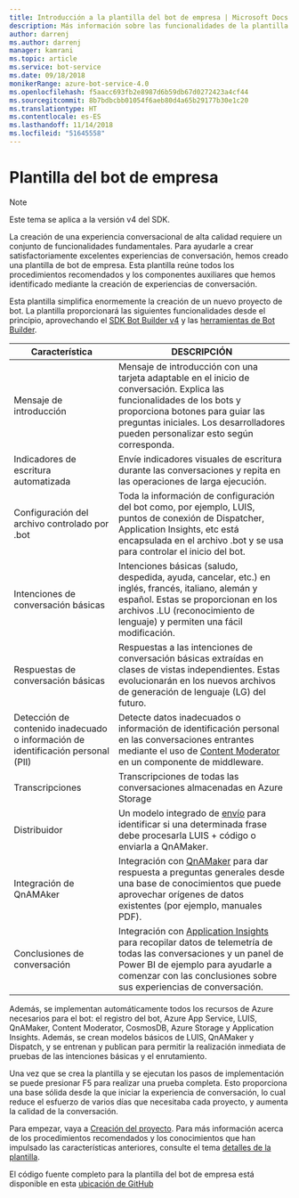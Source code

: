 ```yaml
---
title: Introducción a la plantilla del bot de empresa | Microsoft Docs
description: Más información sobre las funcionalidades de la plantilla del bot de empresa
author: darrenj
ms.author: darrenj
manager: kamrani
ms.topic: article
ms.service: bot-service
ms.date: 09/18/2018
monikerRange: azure-bot-service-4.0
ms.openlocfilehash: f5aacc693fb2e8987d6b59db67d0272423a4cf44
ms.sourcegitcommit: 8b7bdbcbb01054f6aeb80d4a65b29177b30e1c20
ms.translationtype: HT
ms.contentlocale: es-ES
ms.lasthandoff: 11/14/2018
ms.locfileid: "51645558"
---
```

# <a name="enterprise-bot-template"></a>Plantilla del bot de empresa 

> [!NOTE]
> Este tema se aplica a la versión v4 del SDK. 

La creación de una experiencia conversacional de alta calidad requiere un conjunto de funcionalidades fundamentales. Para ayudarle a crear satisfactoriamente excelentes experiencias de conversación, hemos creado una plantilla de bot de empresa. Esta plantilla reúne todos los procedimientos recomendados y los componentes auxiliares que hemos identificado mediante la creación de experiencias de conversación. 

Esta plantilla simplifica enormemente la creación de un nuevo proyecto de bot. La plantilla proporcionará las siguientes funcionalidades desde el principio, aprovechando el [SDK Bot Builder v4](https://github.com/Microsoft/botbuilder) y las [herramientas de Bot Builder](https://github.com/Microsoft/botbuilder-tools).

Característica | DESCRIPCIÓN |
------------ | -------------
Mensaje de introducción | Mensaje de introducción con una tarjeta adaptable en el inicio de conversación. Explica las funcionalidades de los bots y proporciona botones para guiar las preguntas iniciales. Los desarrolladores pueden personalizar esto según corresponda.
Indicadores de escritura automatizada  | Envíe indicadores visuales de escritura durante las conversaciones y repita en las operaciones de larga ejecución.
Configuración del archivo controlado por .bot | Toda la información de configuración del bot como, por ejemplo, LUIS, puntos de conexión de Dispatcher, Application Insights, etc está encapsulada en el archivo .bot y se usa para controlar el inicio del bot.
Intenciones de conversación básicas  | Intenciones básicas (saludo, despedida, ayuda, cancelar, etc.) en inglés, francés, italiano, alemán y español. Estas se proporcionan en los archivos .LU (reconocimiento de lenguaje) y permiten una fácil modificación.
Respuestas de conversación básicas  | Respuestas a las intenciones de conversación básicas extraídas en clases de vistas independientes. Estas evolucionarán en los nuevos archivos de generación de lenguaje (LG) del futuro.
Detección de contenido inadecuado o información de identificación personal (PII)  |Detecte datos inadecuados o información de identificación personal en las conversaciones entrantes mediante el uso de [Content Moderator](https://azure.microsoft.com/en-us/services/cognitive-services/content-moderator/) en un componente de middleware.
Transcripciones  | Transcripciones de todas las conversaciones almacenadas en Azure Storage
Distribuidor | Un modelo integrado de [envío](https://docs.microsoft.com/en-us/azure/bot-service/bot-builder-tutorial-dispatch?view=azure-bot-service-4.0&tabs=csaddref%2Ccsbotconfig) para identificar si una determinada frase debe procesarla LUIS + código o enviarla a QnAMaker.
Integración de QnAMAker  | Integración con [QnAMaker](https://www.qnamaker.ai) para dar respuesta a preguntas generales desde una base de conocimientos que puede aprovechar orígenes de datos existentes (por ejemplo, manuales PDF).
Conclusiones de conversación  | Integración con [Application Insights](https://azure.microsoft.com/en-gb/services/application-insights/) para recopilar datos de telemetría de todas las conversaciones y un panel de Power BI de ejemplo para ayudarle a comenzar con las conclusiones sobre sus experiencias de conversación.

Además, se implementan automáticamente todos los recursos de Azure necesarios para el bot: el registro del bot, Azure App Service, LUIS, QnAMaker, Content Moderator, CosmosDB, Azure Storage y Application Insights. Además, se crean modelos básicos de LUIS, QnAMaker y Dispatch, y se entrenan y publican para permitir la realización inmediata de pruebas de las intenciones básicas y el enrutamiento.

Una vez que se crea la plantilla y se ejecutan los pasos de implementación se puede presionar F5 para realizar una prueba completa. Esto proporciona una base sólida desde la que iniciar la experiencia de conversación, lo cual reduce el esfuerzo de varios días que necesitaba cada proyecto, y aumenta la calidad de la conversación.

Para empezar, vaya a [Creación del proyecto](bot-builder-enterprise-template-create-project.md). Para más información acerca de los procedimientos recomendados y los conocimientos que han impulsado las características anteriores, consulte el tema [detalles de la plantilla](bot-builder-enterprise-template-overview-detail.md). 

El código fuente completo para la plantilla del bot de empresa está disponible en esta [ubicación de GitHub](https://github.com/Microsoft/AI/tree/master/templates/Enterprise-Template)
